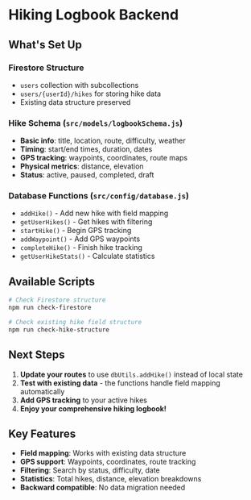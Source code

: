 # Hiking Logbook Backend

## What's Set Up

### **Firestore Structure**
- `users` collection with subcollections
- `users/{userId}/hikes` for storing hike data
- Existing data structure preserved

### **Hike Schema** (`src/models/logbookSchema.js`)
- **Basic info**: title, location, route, difficulty, weather
- **Timing**: start/end times, duration, dates
- **GPS tracking**: waypoints, coordinates, route maps
- **Physical metrics**: distance, elevation
- **Status**: active, paused, completed, draft

### **Database Functions** (`src/config/database.js`)
- `addHike()` - Add new hike with field mapping
- `getUserHikes()` - Get hikes with filtering
- `startHike()` - Begin GPS tracking
- `addWaypoint()` - Add GPS waypoints
- `completeHike()` - Finish hike tracking
- `getUserHikeStats()` - Calculate statistics

## Available Scripts

```bash
# Check Firestore structure
npm run check-firestore

# Check existing hike field structure
npm run check-hike-structure
```

## Next Steps

1. **Update your routes** to use `dbUtils.addHike()` instead of local state
2. **Test with existing data** - the functions handle field mapping automatically
3. **Add GPS tracking** to your active hikes
4. **Enjoy your comprehensive hiking logbook!**

## Key Features

- **Field mapping**: Works with existing data structure
- **GPS support**: Waypoints, coordinates, route tracking
- **Filtering**: Search by status, difficulty, date
- **Statistics**: Total hikes, distance, elevation breakdowns
- **Backward compatible**: No data migration needed
